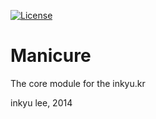 [![License](https://img.shields.io/badge/license-AGPL%203.0-blue.svg)](LICENSE)

Manicure
========

The core module for the inkyu.kr

inkyu lee, 2014
